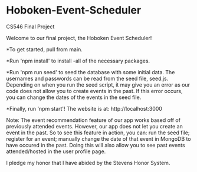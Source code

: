 # Hoboken-Event-Scheduler
CS546 Final Project

Welcome to our final project, the Hoboken Event Scheduler!

  *To get started, pull from main.
  
  *Run 'npm install' to install -all of the necessary packages.
  
  *Run 'npm run seed' to seed the database with some initial data. The usernames and passwords can be read from the seed file, seed.js. Depending on when you run the seed script, it may give you an error as our code does not allow you to create events in the past. If this error occurs, you can change the dates of the events in the seed file.
  
  *Finally, run 'npm start'! The website is at: http://localhost:3000


Note: The event recommendation feature of our app works based off of previously attended events. However, our app does not let you create an event in the past. So to see this feature in action, you can: run the seed file; register for an event; manually change the date of that event in MongoDB to have occured in the past. Doing this will also allow you to see past events attended/hosted in the user profile page.


I pledge my honor that I have abided by the Stevens Honor System.
